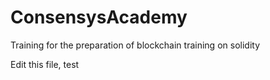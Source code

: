 # ConsensysAcademy
Training for the preparation of blockchain training on solidity

Edit this file, test
